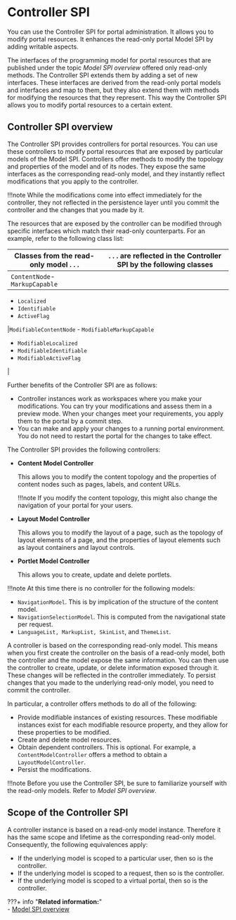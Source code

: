 # Controller SPI

You can use the Controller SPI for portal administration. It allows you to modify portal resources. It enhances the read-only portal Model SPI by adding writable aspects.

The interfaces of the programming model for portal resources that are published under the topic *Model SPI overview* offered only read-only methods. The Controller SPI extends them by adding a set of new interfaces. These interfaces are derived from the read-only portal models and interfaces and map to them, but they also extend them with methods for modifying the resources that they represent. This way the Controller SPI allows you to modify portal resources to a certain extent.

## Controller SPI overview

The Controller SPI provides controllers for portal resources. You can use these controllers to modify portal resources that are exposed by particular models of the Model SPI. Controllers offer methods to modify the topology and properties of the model and of its nodes. They expose the same interfaces as the corresponding read-only model, and they instantly reflect modifications that you apply to the controller.

!!!note
    While the modifications come into effect immediately for the controller, they not reflected in the persistence layer until you commit the controller and the changes that you made by it.

The resources that are exposed by the controller can be modified through specific interfaces which match their read-only counterparts. For an example, refer to the following class list:

|Classes from the read-only model . . .|. . . are reflected in the Controller SPI by the following classes|
|--------------------------------------|------------------------------------------------------------------|
|`ContentNode`-   `MarkupCapable`
-   `Localized`
-   `Identifiable`
-   `ActiveFlag`

|`ModifiableContentNode` -   `ModifiableMarkupCapable`
-   `ModifiableLocalized`
-   `ModifiableIdentifiable`
-   `ModifiableActiveFlag`

|

Further benefits of the Controller SPI are as follows:

-   Controller instances work as workspaces where you make your modifications. You can try your modifications and assess them in a preview mode. When your changes meet your requirements, you apply them to the portal by a commit step.
-   You can make and apply your changes to a running portal environment. You do not need to restart the portal for the changes to take effect.

The Controller SPI provides the following controllers:

-   **Content Model Controller**

    This allows you to modify the content topology and the properties of content nodes such as pages, labels, and content URLs.

    !!!note
        If you modify the content topology, this might also change the navigation of your portal for your users.

-   **Layout Model Controller**

    This allows you to modify the layout of a page, such as the topology of layout elements of a page, and the properties of layout elements such as layout containers and layout controls.

-   **Portlet Model Controller**

    This allows you to create, update and delete portlets.


!!!note
    At this time there is no controller for the following models:

-   `NavigationModel`. This is by implication of the structure of the content model.
-   `NavigationSelectionModel`. This is computed from the navigational state per request.
-   `LanguageList, MarkupList, SkinList`, and `ThemeList`.

A controller is based on the corresponding read-only model. This means when you first create the controller on the basis of a read-only model, both the controller and the model expose the same information. You can then use the controller to create, update, or delete information exposed through it. These changes will be reflected in the controller immediately. To persist changes that you made to the underlying read-only model, you need to commit the controller.

In particular, a controller offers methods to do all of the following:

-   Provide modifiable instances of existing resources. These modifiable instances exist for each modifiable resource property, and they allow for these properties to be modified.
-   Create and delete model resources.
-   Obtain dependent controllers. This is optional. For example, a `ContentModelController` offers a method to obtain a `LayoutModelController`.
-   Persist the modifications.

!!!note
    Before you use the Controller SPI, be sure to familiarize yourself with the read-only models. Refer to *Model SPI overview*.

## Scope of the Controller SPI

A controller instance is based on a read-only model instance. Therefore it has the same scope and lifetime as the corresponding read-only model. Consequently, the following equivalences apply:

-   If the underlying model is scoped to a particular user, then so is the controller.
-   If the underlying model is scoped to a request, then so is the controller.
-   If the underlying model is scoped to a virtual portal, then so is the controller.


???+ info "**Related information:**"  
    - [Model SPI overview](/model_spi/index.md)
    <!-- - [Administration tools for configuring outbound HTTP connections](../dev-portlet/outbhttp_cfg_tools.md) -->
    <!-- - [Obtaining the Controller SPI](../dev-portlet/outbhttp_cfg_mcspi_obtstrlrspi.md) -->
    <!-- - [The Java API](../admin-system/tag_rate_api_java.md) -->

